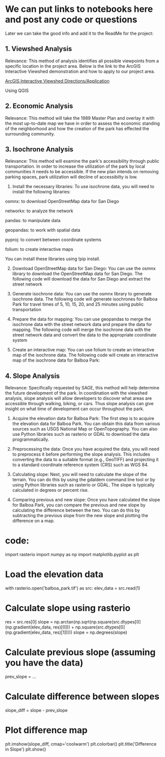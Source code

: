 # We can put links to notebooks here and post any code or questions 

Later we can take the good info and add it to the ReadMe for the project: 

## 1. Viewshed Analysis 

Relevance: This method of analysis identifies all possible viewpoints from a specific location in the project area. Below is the link to the ArcGIS Interactive Viewshed demonstration and how to apply to our project area.

[ArcGIS Interactive Viewshed Directions/Application](https://doc.arcgis.com/en/arcgis-earth/use/interactive-analysis.htm#:~:text=Viewshed%20analysis%20indicates%20the%20visibility%20%28visible%20or%20obstructed%29,in%20the%20scene%20to%20specify%20the%20observer%20position.)

Using QGIS 

## 2. Economic Analysis 

Relevance: This method will take the 1989 Master Plan and overlay it with the most up-to-date map we have in order to assess the economic standing of the neighborhood and how the creation of the park has effected the surrounding community. 

## 3. Isochrone Analysis

Relevance: This method will examine the park's accessibility through public transportation. In order to increase the utilization of the park by local communities it needs to be accessible. If the new plan intends on removing parking spaces, park utilization will decline of accessibilty is low. 

1. Install the necessary libraries: To use isochrone data, you will need to install the following libraries:

osmnx: to download OpenStreetMap data for San Diego

networkx: to analyze the network

pandas: to manipulate data

geopandas: to work with spatial data

pyproj: to convert between coordinate systems

folium: to create interactive maps

You can install these libraries using !pip install.


2. Download OpenStreetMap data for San Diego: You can use the osmnx library to download the OpenStreetMap data for San Diego. The following code will download the data for San Diego and extract the street network

3. Generate isochrone data: You can use the osmnx library to generate isochrone data. The following code will generate isochrones for Balboa Park for travel times of 5, 10, 15, 20, and 25 minutes using public transportation

4. Prepare the data for mapping: You can use geopandas to merge the isochrone data with the street network data and prepare the data for mapping. The following code will merge the isochrone data with the street network data and convert the data to the appropriate coordinate system

5. Create an interactive map: You can use folium to create an interactive map of the isochrone data. The following code will create an interactive map of the isochrone data for Balboa Park:

## 4. Slope Analysis 

Relevance: Specifically requested by SAGE, this method will help determine the future development of the park. In coordination with the viewshed analysis, slope analysis will allow developers to discover what areas are accessible through walking, biking, or cars. Thus slope analysis can give insight on what time of development can occur throughout the park. 

1. Acquire the elevation data for Balboa Park: The first step is to acquire the elevation data for Balboa Park. You can obtain this data from various sources such as USGS National Map or OpenTopography. You can also use Python libraries such as rasterio or GDAL to download the data programmatically.

2. Preprocessing the data: Once you have acquired the data, you will need to preprocess it before performing the slope analysis. This includes converting the data to a suitable format (e.g., GeoTIFF) and projecting it to a standard coordinate reference system (CRS) such as WGS 84.

3. Calculating slope: Next, you will need to calculate the slope of the terrain. You can do this by using the gdaldem command line tool or by using Python libraries such as rasterio or GDAL. The slope is typically calculated in degrees or percent rise.

4. Comparing previous and new slope: Once you have calculated the slope for Balboa Park, you can compare the previous and new slope by calculating the difference between the two. You can do this by subtracting the previous slope from the new slope and plotting the difference on a map.

# code: 

import rasterio
import numpy as np
import matplotlib.pyplot as plt

# Load the elevation data
with rasterio.open('balboa_park.tif') as src:
    elev_data = src.read(1)

# Calculate slope using rasterio
res = src.res[0]
slope = np.arctan(np.sqrt(np.square(src.dtypes[0](np.gradient(elev_data, res)[0])) + np.square(src.dtypes[0](np.gradient(elev_data, res)[1]))))
slope = np.degrees(slope)

# Calculate previous slope (assuming you have the data)
prev_slope = ...

# Calculate difference between slopes
slope_diff = slope - prev_slope

# Plot difference map
plt.imshow(slope_diff, cmap='coolwarm')
plt.colorbar()
plt.title('Difference in Slope')
plt.show()
